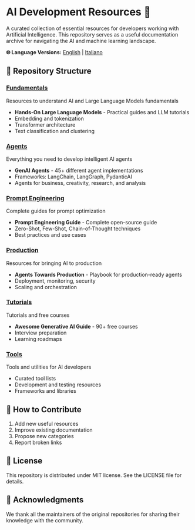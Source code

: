 # AI Development Resources 🤖

A curated collection of essential resources for developers working with Artificial Intelligence. This repository serves as a useful documentation archive for navigating the AI and machine learning landscape.

**🌐 Language Versions:** [English](README.md) | [Italiano](README_IT.md)

## 📁 Repository Structure

### [Fundamentals](./fundamentals/)
Resources to understand AI and Large Language Models fundamentals
- **Hands-On Large Language Models** - Practical guides and LLM tutorials
- Embedding and tokenization
- Transformer architecture
- Text classification and clustering

### [Agents](./agents/)
Everything you need to develop intelligent AI agents
- **GenAI Agents** - 45+ different agent implementations
- Frameworks: LangChain, LangGraph, PydanticAI
- Agents for business, creativity, research, and analysis

### [Prompt Engineering](./prompt-engineering/)
Complete guides for prompt optimization
- **Prompt Engineering Guide** - Complete open-source guide
- Zero-Shot, Few-Shot, Chain-of-Thought techniques
- Best practices and use cases

### [Production](./production/)
Resources for bringing AI to production
- **Agents Towards Production** - Playbook for production-ready agents
- Deployment, monitoring, security
- Scaling and orchestration

### [Tutorials](./tutorials/)
Tutorials and free courses
- **Awesome Generative AI Guide** - 90+ free courses
- Interview preparation
- Learning roadmaps

### [Tools](./tools/)
Tools and utilities for AI developers
- Curated tool lists
- Development and testing resources
- Frameworks and libraries

## 🚀 How to Contribute

1. Add new useful resources
2. Improve existing documentation
3. Propose new categories
4. Report broken links

## 📄 License

This repository is distributed under MIT license. See the LICENSE file for details.

## 🙏 Acknowledgments

We thank all the maintainers of the original repositories for sharing their knowledge with the community.